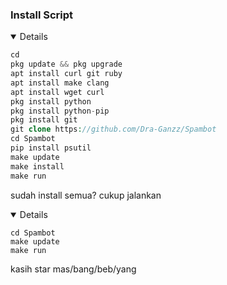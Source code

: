 ### Install Script 
<details open>
  
```php
cd
pkg update && pkg upgrade
apt install curl git ruby
apt install make clang
apt install wget curl
pkg install python
pkg install python-pip
pkg install git
git clone https://github.com/Dra-Ganzz/Spambot
cd Spambot
pip install psutil
make update
make install
make run
```
sudah install semua? cukup jalankan
<details open>

```
cd Spambot
make update
make run
```
kasih star mas/bang/beb/yang
